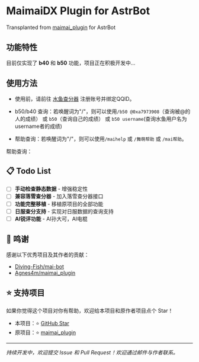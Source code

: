 # MaimaiDX Plugin for AstrBot

Transplanted from [maimai_plugin](https://github.com/Agnes4m/maimai_plugin) for AstrBot

## 功能特性

目前仅实现了 **b40** 和 **b50** 功能，项目正在积极开发中...

## 使用方法

- 使用前，请前往 [水鱼查分器](https://www.diving-fish.com/maimaidx/prober/) 注册账号并绑定QQID。

- b50/b40 查询：若唤醒词为"/"，则可以使用`/b50 @0xa7973908`（查询被@的人的成绩） 或 `b50`（查询自己的成绩） 或 `b50 username`(查询水鱼用户名为username者的成绩)

- 帮助查询：若唤醒词为"/"，则可以使用`/maihelp` 或 `/舞萌帮助` 或 `/mai帮助`。

帮助查询：

## 📋 Todo List

- [ ] **手动检查静态数据** - 增强稳定性
- [ ] **兼容落雪查分器** - 加入落雪查分器接口
- [ ] **功能完整移植** - 移植原项目的全部功能
- [ ] **日服查分支持** - 实现对日服数据的查询支持  
- [ ] **AI锐评功能** - AI孙大可，AI电棍

## 🙏 鸣谢

感谢以下优秀项目及其作者的贡献：

- [Diving-Fish/mai-bot](https://github.com/Diving-Fish/mai-bot)
- [Agnes4m/maimai_plugin](https://github.com/Agnes4m/maimai_plugin)

## ⭐ 支持项目

如果你觉得这个项目对你有帮助，欢迎给本项目和原作者项目点个 Star！

- 本项目：⭐ [GitHub Star](https://github.com/404MaximWang/astrbot_plugin_maimaidx)
- 原项目：⭐ [maimai_plugin](https://github.com/Agnes4m/maimai_plugin)

---

*持续开发中，欢迎提交 Issue 和 Pull Request！欢迎通过邮件与作者联系。*
